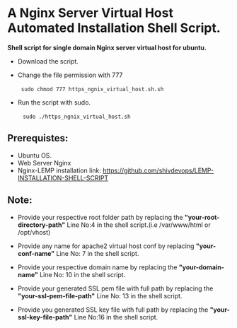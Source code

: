 # A Nginx Server Virtual Host Automated Installation Shell Script.

  **Shell script for single domain Nginx server virtual host for ubuntu.**

  * Download the script.

  * Change the file permission with 777

       ` ` ` sudo chmod 777 https_ngnix_virtual_host.sh.sh ` ` `

  * Run the script with sudo.

       ` ` ` sudo ./https_ngnix_virtual_host.sh ` ` `

## Prerequistes:

  * Ubuntu OS.
  * Web Server Nginx
  * Nginx-LEMP installation link: https://github.com/shivdevops/LEMP-INSTALLATION-SHELL-SCRIPT

## Note:

  * Provide your respective root folder path by replacing the **"your-root-directory-path"** Line No:4 in the shell script.(i.e /var/www/html or /opt/vhost)

  * Provide any name for apache2 virtual host conf by replacing **"your-conf-name"** Line No: 7 in the shell script.

  * Provide your respective domain name by replacing the **"your-domain-name"** Line No: 10 in the shell script.

  * Provide your generated SSL pem file with full path by replacing the **"your-ssl-pem-file-path"** Line No: 13 in the shell script.

  * Provide you generated SSL key file with full path by replacing the **"your-ssl-key-file-path"** Line No:16 in the shell script.
